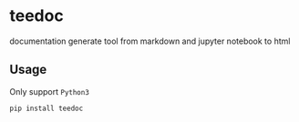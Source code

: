 teedoc
===========


documentation generate tool from markdown and jupyter notebook to html


## Usage

Only support `Python3`

```
pip install teedoc
```

